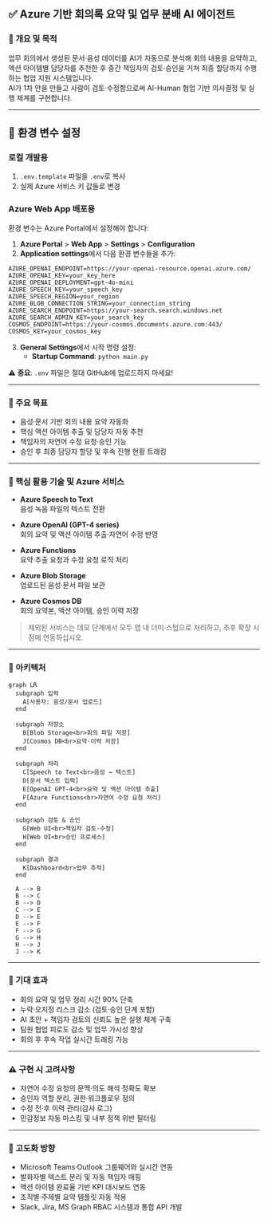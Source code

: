 ## ✅ Azure 기반 회의록 요약 및 업무 분배 AI 에이전트

### 📌 개요 및 목적

업무 회의에서 생성된 문서·음성 데이터를 AI가 자동으로 분석해 회의 내용을 요약하고, 액션 아이템별 담당자를 추천한 후 중간 책임자의 검토·승인을 거쳐 최종 할당까지 수행하는 협업 지원 시스템입니다.  
AI가 1차 안을 만들고 사람이 검토·수정함으로써 AI-Human 협업 기반 의사결정 및 실행 체계를 구현합니다.

---

## 🔧 환경 변수 설정

### 로컬 개발용
1. `.env.template` 파일을 `.env`로 복사
2. 실제 Azure 서비스 키 값들로 변경

### Azure Web App 배포용
환경 변수는 Azure Portal에서 설정해야 합니다:

1. **Azure Portal** > **Web App** > **Settings** > **Configuration**
2. **Application settings**에서 다음 환경 변수들을 추가:

```
AZURE_OPENAI_ENDPOINT=https://your-openai-resource.openai.azure.com/
AZURE_OPENAI_KEY=your_key_here
AZURE_OPENAI_DEPLOYMENT=gpt-4o-mini
AZURE_SPEECH_KEY=your_speech_key
AZURE_SPEECH_REGION=your_region
AZURE_BLOB_CONNECTION_STRING=your_connection_string
AZURE_SEARCH_ENDPOINT=https://your-search.search.windows.net
AZURE_SEARCH_ADMIN_KEY=your_search_key
COSMOS_ENDPOINT=https://your-cosmos.documents.azure.com:443/
COSMOS_KEY=your_cosmos_key
```

3. **General Settings**에서 시작 명령 설정:
   - **Startup Command**: `python main.py`

⚠️ **중요**: `.env` 파일은 절대 GitHub에 업로드하지 마세요!

---

### 🎯 주요 목표

- 음성·문서 기반 회의 내용 요약 자동화  
- 핵심 액션 아이템 추출 및 담당자 자동 추천  
- 책임자의 자연어 수정 요청·승인 기능  
- 승인 후 최종 담당자 할당 및 후속 진행 현황 트래킹  

---

### 🔧 핵심 활용 기술 및 Azure 서비스

- **Azure Speech to Text**  
  음성 녹음 파일의 텍스트 전환  

- **Azure OpenAI (GPT-4 series)**  
  회의 요약 및 액션 아이템 추출·자연어 수정 반영  

- **Azure Functions**  
  요약·추출 요청과 수정 요청 로직 처리  

- **Azure Blob Storage**  
  업로드된 음성·문서 파일 보관  

- **Azure Cosmos DB**  
  회의 요약본, 액션 아이템, 승인 이력 저장  

> 제외된 서비스는 데모 단계에서 모두 앱 내 더미·스텁으로 처리하고, 추후 확장 시점에 연동하십시오.

---

### 🧩 아키텍처

```mermaid
graph LR
  subgraph 입력
    A[사용자: 음성/문서 업로드]
  end

  subgraph 저장소
    B[Blob Storage<br>회의 파일 저장]
    J[Cosmos DB<br>요약·이력 저장]
  end

  subgraph 처리
    C[Speech to Text<br>음성 → 텍스트]
    D[문서 텍스트 입력]
    E[OpenAI GPT-4<br>요약 및 액션 아이템 추출]
    F[Azure Functions<br>자연어 수정 요청 처리]
  end

  subgraph 검토 & 승인
    G[Web UI<br>책임자 검토·수정]
    H[Web UI<br>승인 프로세스]
  end

  subgraph 결과
    K[Dashboard<br>업무 추적]
  end

  A --> B
  B --> C
  B --> D
  C --> E
  D --> E
  E --> F
  F --> G
  G --> H
  H --> J
  J --> K
```

---

### 🎯 기대 효과

- 회의 요약 및 업무 정리 시간 90% 단축  
- 누락·오지정 리스크 감소 (검토·승인 단계 포함)  
- AI 초안 + 책임자 검토의 신뢰도 높은 실행 체계 구축  
- 팀원 협업 피로도 감소 및 업무 가시성 향상  
- 회의 후 후속 작업 실시간 트래킹 가능  

---

### ⚠️ 구현 시 고려사항

- 자연어 수정 요청의 문맥·의도 해석 정확도 확보  
- 승인자 역할 분리, 권한·워크플로우 정의  
- 수정 전·후 이력 관리(감사 로그)  
- 민감정보 자동 마스킹 및 내부 정책 위반 필터링  

---

### 🌱 고도화 방향

- Microsoft Teams·Outlook 그룹웨어와 실시간 연동  
- 발화자별 텍스트 분리 및 자동 책임자 매핑  
- 액션 아이템 완료율 기반 KPI 대시보드 연동  
- 조직별·주제별 요약 템플릿 자동 적용  
- Slack, Jira, MS Graph RBAC 시스템과 통합 API 개발
